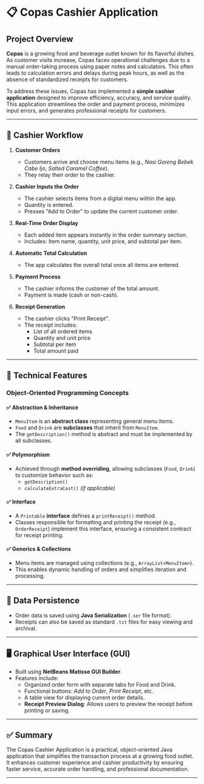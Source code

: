 # 📋 Copas Cashier Application

## Project Overview
**Copas** is a growing food and beverage outlet known for its flavorful dishes. As customer visits increase, Copas faces operational challenges due to a manual order-taking process using paper notes and calculators. This often leads to calculation errors and delays during peak hours, as well as the absence of standardized receipts for customers.

To address these issues, Copas has implemented a **simple cashier application** designed to improve efficiency, accuracy, and service quality. This application streamlines the order and payment process, minimizes input errors, and generates professional receipts for customers.

---

## 🧾 Cashier Workflow

1. **Customer Orders**  
   - Customers arrive and choose menu items (e.g., *Nasi Goreng Bebek Cabe Ijo*, *Salted Caramel Coffee*).  
   - They relay their order to the cashier.

2. **Cashier Inputs the Order**  
   - The cashier selects items from a digital menu within the app.  
   - Quantity is entered.  
   - Presses "Add to Order" to update the current customer order.

3. **Real-Time Order Display**  
   - Each added item appears instantly in the order summary section.  
   - Includes: Item name, quantity, unit price, and subtotal per item.

4. **Automatic Total Calculation**  
   - The app calculates the overall total once all items are entered.

5. **Payment Process**  
   - The cashier informs the customer of the total amount.  
   - Payment is made (cash or non-cash).

6. **Receipt Generation**  
   - The cashier clicks "Print Receipt".  
   - The receipt includes:
     - List of all ordered items  
     - Quantity and unit price  
     - Subtotal per item  
     - Total amount paid

---

## 🔧 Technical Features

### Object-Oriented Programming Concepts

#### ✅ Abstraction & Inheritance
- `MenuItem` is an **abstract class** representing general menu items.
- `Food` and `Drink` are **subclasses** that inherit from `MenuItem`.
- The `getDescription()` method is abstract and must be implemented by all subclasses.

#### ✅ Polymorphism
- Achieved through **method overriding**, allowing subclasses (`Food`, `Drink`) to customize behavior such as:
  - `getDescription()`  
  - `calculateExtraCost()` *(if applicable)*

#### ✅ Interface
- A `Printable` **interface** defines a `printReceipt()` method.  
- Classes responsible for formatting and printing the receipt (e.g., `OrderReceipt`) implement this interface, ensuring a consistent contract for receipt printing.

#### ✅ Generics & Collections
- Menu items are managed using collections (e.g., `ArrayList<MenuItem>`).  
- This enables dynamic handling of orders and simplifies iteration and processing.

---

## 💾 Data Persistence

- Order data is saved using **Java Serialization** (`.ser` file format).
- Receipts can also be saved as standard `.txt` files for easy viewing and archival.

---

## 🖥️ Graphical User Interface (GUI)

- Built using **NetBeans Matisse GUI Builder**.
- Features include:
  - Organized order form with separate tabs for Food and Drink.
  - Functional buttons: *Add to Order*, *Print Receipt*, etc.
  - A table view for displaying current order details.
  - **Receipt Preview Dialog**: Allows users to preview the receipt before printing or saving.

---

## ✅ Summary

The Copas Cashier Application is a practical, object-oriented Java application that simplifies the transaction process at a growing food outlet. It enhances customer experience and cashier productivity by ensuring faster service, accurate order handling, and professional documentation.

---
